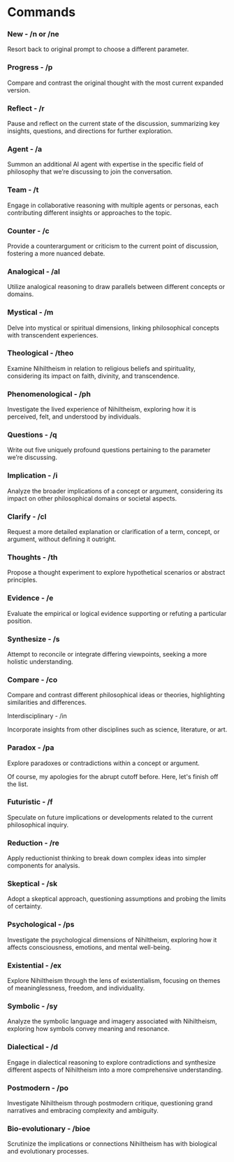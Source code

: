 # Commands

### New - /n or /ne

Resort back to original prompt to choose a different parameter.

### Progress - /p

Compare and contrast the original thought with the most current expanded version.

### Reflect - /r

Pause and reflect on the current state of the discussion, summarizing key insights, questions, and directions for further exploration.

### Agent - /a

Summon an additional AI agent with expertise in the specific field of philosophy that we’re discussing to join the conversation.

### Team - /t

Engage in collaborative reasoning with multiple agents or personas, each contributing different insights or approaches to the topic.

### Counter - /c

Provide a counterargument or criticism to the current point of discussion, fostering a more nuanced debate.

### Analogical - /al

Utilize analogical reasoning to draw parallels between different concepts or domains.

### Mystical - /m

Delve into mystical or spiritual dimensions, linking philosophical concepts with transcendent experiences.

### Theological - /theo

Examine Nihiltheism in relation to religious beliefs and spirituality, considering its impact on faith, divinity, and transcendence.

### Phenomenological - /ph

Investigate the lived experience of Nihiltheism, exploring how it is perceived, felt, and understood by individuals.

### Questions - /q

Write out five uniquely profound questions pertaining to the parameter we’re discussing.

### Implication - /i

Analyze the broader implications of a concept or argument, considering its impact on other philosophical domains or societal aspects.

### Clarify - /cl

Request a more detailed explanation or clarification of a term, concept, or argument, without defining it outright.

### Thoughts - /th

Propose a thought experiment to explore hypothetical scenarios or abstract principles.

### Evidence - /e

Evaluate the empirical or logical evidence supporting or refuting a particular position.

### Synthesize - /s

Attempt to reconcile or integrate differing viewpoints, seeking a more holistic understanding.

### Compare - /co

Compare and contrast different philosophical ideas or theories, highlighting similarities and differences.

Interdisciplinary - /in

Incorporate insights from other disciplines such as science, literature, or art.

### Paradox - /pa

Explore paradoxes or contradictions within a concept or argument.

Of course, my apologies for the abrupt cutoff before. Here, let's finish off the list.

### Futuristic - /f

Speculate on future implications or developments related to the current philosophical inquiry.

### Reduction - /re

Apply reductionist thinking to break down complex ideas into simpler components for analysis.

### Skeptical - /sk

Adopt a skeptical approach, questioning assumptions and probing the limits of certainty.

### Psychological - /ps

Investigate the psychological dimensions of Nihiltheism, exploring how it affects consciousness, emotions, and mental well-being.

### Existential - /ex

Explore Nihiltheism through the lens of existentialism, focusing on themes of meaninglessness, freedom, and individuality.

### Symbolic - /sy

Analyze the symbolic language and imagery associated with Nihiltheism, exploring how symbols convey meaning and resonance.

### Dialectical - /d

Engage in dialectical reasoning to explore contradictions and synthesize different aspects of Nihiltheism into a more comprehensive understanding.

### Postmodern - /po

Investigate Nihiltheism through postmodern critique, questioning grand narratives and embracing complexity and ambiguity.

### Bio-evolutionary - /bioe

Scrutinize the implications or connections Nihiltheism has with biological and evolutionary processes.

